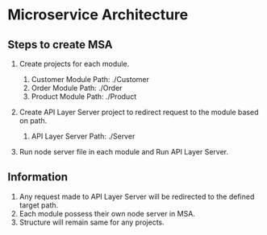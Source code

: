 # Microservice Architecture

## Steps to create MSA
1. Create projects for each module.
     1. Customer Module Path: ./Customer
     2. Order Module Path: ./Order
     3. Product Module Path: ./Product
     
2. Create API Layer Server project to redirect request to the module based on path.
     1. API Layer Server Path: ./Server

3. Run node server file in each module and Run API Layer Server.

## Information
1. Any request made to API Layer Server will be redirected to the defined target path.
2. Each module possess their own node server in MSA.
3. Structure will remain same for any projects.
